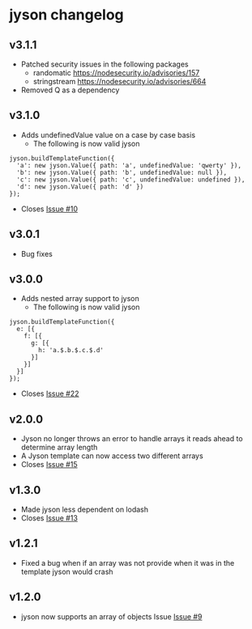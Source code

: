 # jyson changelog

## v3.1.1
- Patched security issues in the following packages
  - randomatic https://nodesecurity.io/advisories/157
  - stringstream https://nodesecurity.io/advisories/664
- Removed Q as a dependency

## v3.1.0
- Adds undefinedValue value on a case by case basis
  - The following is now valid jyson
```
jyson.buildTemplateFunction({
  'a': new jyson.Value({ path: 'a', undefinedValue: 'qwerty' }),
  'b': new jyson.Value({ path: 'b', undefinedValue: null }),
  'c': new jyson.Value({ path: 'c', undefinedValue: undefined }),
  'd': new jyson.Value({ path: 'd' })
});
```
- Closes [Issue #10](https://github.com/hubba/jyson/issues/10)

## v3.0.1
- Bug fixes

## v3.0.0
- Adds nested array support to jyson
  - The following is now valid jyson
```
jyson.buildTemplateFunction({
  e: [{
    f: [{
      g: [{
        h: 'a.$.b.$.c.$.d'
      }]
    }]
  }]
});
```
- Closes [Issue #22](https://github.com/hubba/jyson/issues/22)

## v2.0.0
- Jyson no longer throws an error to handle arrays it reads ahead to determine array length
- A Jyson template can now access two different arrays
- Closes [Issue #15](https://github.com/hubba/jyson/issues/15)

## v1.3.0
- Made jyson less dependent on lodash
- Closes [Issue #13](https://github.com/hubba/jyson/issues/13)

## v1.2.1
- Fixed a bug when if an array was not provide when it was in the template jyson would crash

## v1.2.0
- jyson now supports an array of objects Issue [Issue #9](https://github.com/hubba/jyson/issues/9)
